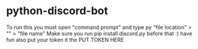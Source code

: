 # python-discord-bot
To run this you must open "command prompt" and type py "file location" > "\" > "file name"
Make sure you run pip install discord.py before that :) have fun also put your token it the PUT TOKEN HERE

